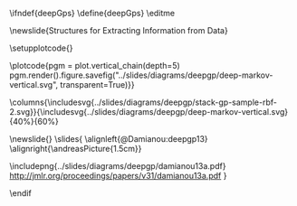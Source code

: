 \ifndef{deepGps}
\define{deepGps}
\editme

\newslide{Structures for Extracting Information from Data}

\setupplotcode{}

\plotcode{pgm = plot.vertical_chain(depth=5)
pgm.render().figure.savefig("../slides/diagrams/deepgp/deep-markov-vertical.svg", transparent=True)}}

\columns{\includesvg{../slides/diagrams/deepgp/stack-gp-sample-rbf-2.svg}}{\includesvg{../slides/diagrams/deepgp/deep-markov-vertical.svg}{40%}{60%}

\newslide{} 
\slides{
\alignleft{@Damianou:deepgp13} \alignright{\andreasPicture{1.5cm}}

\includepng{../slides/diagrams/deepgp/damianou13a.pdf}
<http://jmlr.org/proceedings/papers/v31/damianou13a.pdf>
}

\endif
